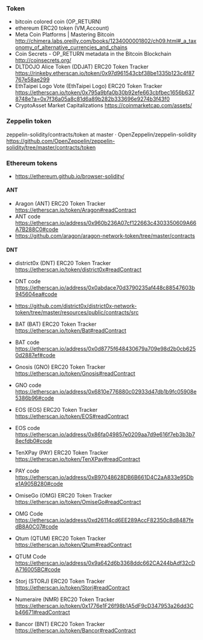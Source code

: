 ### Token

* bitcoin colored coin (OP_RETURN)
* ethereum ERC20 token (VM,Account)
* Meta Coin Platforms | Mastering Bitcoin http://chimera.labs.oreilly.com/books/1234000001802/ch09.html#_a_taxonomy_of_alternative_currencies_and_chains
* Coin Secrets - OP_RETURN metadata in the Bitcoin Blockchain  http://coinsecrets.org/
* DLTDOJO Alice Token (DDJAT) ERC20 Token Tracker  https://rinkeby.etherscan.io/token/0x97d961543cbf38be1335b123c4f87767e58ae299
* EthTaipei Logo Vote (EthTaipei Logo) ERC20 Token Tracker  https://etherscan.io/token/0x795a9bfa0b30b92efe663cbfbec1656b6378748e?a=0x7f36a05a8c81d6a89b282b333696e9274b3f43f0
* CryptoAsset Market Capitalizations https://coinmarketcap.com/assets/

### Zeppelin token

zeppelin-solidity/contracts/token at master · OpenZeppelin/zeppelin-solidity https://github.com/OpenZeppelin/zeppelin-solidity/tree/master/contracts/token

### Ethereum tokens

* https://ethereum.github.io/browser-solidity/

#### ANT

* Aragon (ANT) ERC20 Token Tracker https://etherscan.io/token/Aragon#readContract
* ANT code https://etherscan.io/address/0x960b236A07cf122663c4303350609A66A7B288C0#code
* https://github.com/aragon/aragon-network-token/tree/master/contracts

#### DNT
* district0x (DNT) ERC20 Token Tracker https://etherscan.io/token/district0x#readContract
* DNT code https://etherscan.io/address/0x0abdace70d3790235af448c88547603b945604ea#code
* https://github.com/district0x/district0x-network-token/tree/master/resources/public/contracts/src

* BAT (BAT) ERC20 Token Tracker https://etherscan.io/token/Bat#readContract
* BAT code https://etherscan.io/address/0x0d8775f648430679a709e98d2b0cb6250d2887ef#code

* Gnosis (GNO) ERC20 Token Tracker https://etherscan.io/token/Gnosis#readContract
* GNO code https://etherscan.io/address/0x6810e776880c02933d47db1b9fc05908e5386b96#code

* EOS (EOS) ERC20 Token Tracker https://etherscan.io/token/EOS#readContract
* EOS code https://etherscan.io/address/0x86fa049857e0209aa7d9e616f7eb3b3b78ecfdb0#code

* TenXPay (PAY) ERC20 Token Tracker https://etherscan.io/token/TenXPay#readContract
* PAY code https://etherscan.io/address/0xB97048628DB6B661D4C2aA833e95Dbe1A905B280#code

* OmiseGo (OMG) ERC20 Token Tracker https://etherscan.io/token/OmiseGo#readContract
* OMG Code https://etherscan.io/address/0xd26114cd6EE289AccF82350c8d8487fedB8A0C07#code

* Qtum (QTUM) ERC20 Token Tracker https://etherscan.io/token/Qtum#readContract
* QTUM Code  https://etherscan.io/address/0x9a642d6b3368ddc662CA244bAdf32cDA716005BC#code


* Storj (STORJ) ERC20 Token Tracker https://etherscan.io/token/Storj#readContract


* Numeraire (NMR) ERC20 Token Tracker https://etherscan.io/token/0x1776e1F26f98b1A5dF9cD347953a26dd3Cb46671#readContract


* Bancor (BNT) ERC20 Token Tracker https://etherscan.io/token/Bancor#readContract